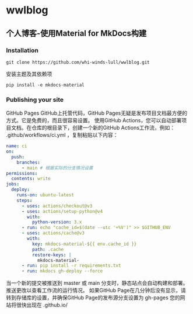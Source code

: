 # wwlblog
## 个人博客-使用Material for MkDocs构建
### Installation
```
git clone https://github.com/whi-winds-lull/wwlblog.git
```
安装主题及其依赖项
```
pip install -e mkdocs-material
```
### Publishing your site
GitHub Pages
GitHub上托管代码，GitHub Pages无疑是发布项目文档最方便的方式。它是免费的，而且很容易设置。
使用GitHub Actions，您可以自动部署项目文档。在仓库的根目录下，创建一个新的GitHub Actions工作流，例如： .github/workflows/ci.yml ，复制粘贴以下内容：
```yaml
name: ci
on:
  push:
    branches:
      - main # 根据实际的分支情况设置
permissions:
  contents: write
jobs:
  deploy:
    runs-on: ubuntu-latest
    steps:
      - uses: actions/checkout@v3
      - uses: actions/setup-python@v4
        with:
          python-version: 3.x
      - run: echo "cache_id=$(date --utc '+%V')" >> $GITHUB_ENV
      - uses: actions/cache@v3
        with:
          key: mkdocs-material-${{ env.cache_id }}
          path: .cache
          restore-keys: |
            mkdocs-material-
      - run: pip install -r requirements.txt
      - run: mkdocs gh-deploy --force
```
当一个新的提交被推送到 master 或 main 分支时，静态站点会自动构建和部署。推送更改以查看工作流的运行情况。
如果GitHub Page在几分钟后没有显示，请转到存储库的设置，并确保GitHub Page的发布源分支设置为 gh-pages
您的网站将很快出现在 <username>.github.io/<repository>